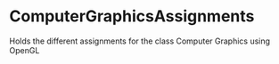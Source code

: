 ComputerGraphicsAssignments
===========================

Holds the different assignments for the class Computer Graphics using OpenGL
